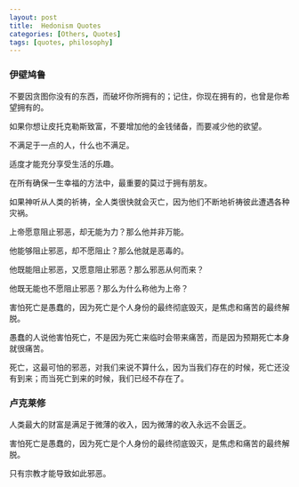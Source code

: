 ```yaml
---
layout: post
title:  Hedonism Quotes
categories: [Others, Quotes]
tags: [quotes, philosophy]
---
```

### 伊壁鸠鲁

不要因贪图你没有的东西，而破坏你所拥有的；记住，你现在拥有的，也曾是你希望拥有的。

如果你想让皮托克勒斯致富，不要增加他的金钱储备，而要减少他的欲望。

不满足于一点的人，什么也不满足。

适度才能充分享受生活的乐趣。

在所有确保一生幸福的方法中，最重要的莫过于拥有朋友。

如果神听从人类的祈祷，全人类很快就会灭亡，因为他们不断地祈祷彼此遭遇各种灾祸。

上帝愿意阻止邪恶，却无能为力？那么他并非万能。

他能够阻止邪恶，却不愿阻止？那么他就是恶毒的。

他既能阻止邪恶，又愿意阻止邪恶？那么邪恶从何而来？

他既无能也不愿阻止邪恶？那么为什么称他为上帝？

害怕死亡是愚蠢的，因为死亡是个人身份的最终彻底毁灭，是焦虑和痛苦的最终解脱。

愚蠢的人说他害怕死亡，不是因为死亡来临时会带来痛苦，而是因为预期死亡本身就很痛苦。

死亡，这最可怕的邪恶，对我们来说不算什么，因为当我们存在的时候，死亡还没有到来；而当死亡到来的时候，我们已经不存在了。


### 卢克莱修

人类最大的财富是满足于微薄的收入，因为微薄的收入永远不会匮乏。

害怕死亡是愚蠢的，因为死亡是个人身份的最终彻底毁灭，是焦虑和痛苦的最终解脱。

只有宗教才能导致如此邪恶。
